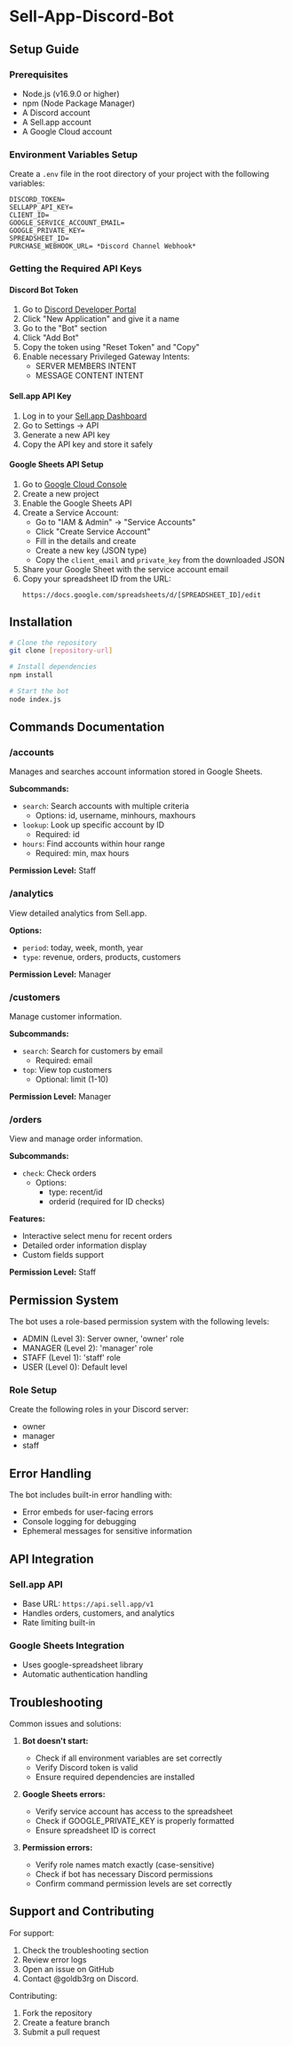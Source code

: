 # Sell-App-Discord-Bot

## Setup Guide

### Prerequisites
- Node.js (v16.9.0 or higher)
- npm (Node Package Manager)
- A Discord account
- A Sell.app account
- A Google Cloud account

### Environment Variables Setup
Create a `.env` file in the root directory of your project with the following variables:

```env
DISCORD_TOKEN=
SELLAPP_API_KEY=
CLIENT_ID=
GOOGLE_SERVICE_ACCOUNT_EMAIL=
GOOGLE_PRIVATE_KEY=
SPREADSHEET_ID=
PURCHASE_WEBHOOK_URL= *Discord Channel Webhook*
```

### Getting the Required API Keys

#### Discord Bot Token
1. Go to [Discord Developer Portal](https://discord.com/developers/applications)
2. Click "New Application" and give it a name
3. Go to the "Bot" section
4. Click "Add Bot"
5. Copy the token using "Reset Token" and "Copy"
6. Enable necessary Privileged Gateway Intents:
   - SERVER MEMBERS INTENT
   - MESSAGE CONTENT INTENT

#### Sell.app API Key
1. Log in to your [Sell.app Dashboard](https://sell.app/dashboard)
2. Go to Settings → API
3. Generate a new API key
4. Copy the API key and store it safely

#### Google Sheets API Setup
1. Go to [Google Cloud Console](https://console.cloud.google.com)
2. Create a new project
3. Enable the Google Sheets API
4. Create a Service Account:
   - Go to "IAM & Admin" → "Service Accounts"
   - Click "Create Service Account"
   - Fill in the details and create
   - Create a new key (JSON type)
   - Copy the `client_email` and `private_key` from the downloaded JSON
5. Share your Google Sheet with the service account email
6. Copy your spreadsheet ID from the URL:
   ```
   https://docs.google.com/spreadsheets/d/[SPREADSHEET_ID]/edit
   ```

## Installation
```bash
# Clone the repository
git clone [repository-url]

# Install dependencies
npm install

# Start the bot
node index.js
```

## Commands Documentation

### /accounts
Manages and searches account information stored in Google Sheets.

**Subcommands:**
- `search`: Search accounts with multiple criteria
  - Options: id, username, minhours, maxhours
- `lookup`: Look up specific account by ID
  - Required: id
- `hours`: Find accounts within hour range
  - Required: min, max hours

**Permission Level:** Staff

### /analytics
View detailed analytics from Sell.app.

**Options:**
- `period`: today, week, month, year
- `type`: revenue, orders, products, customers

**Permission Level:** Manager

### /customers
Manage customer information.

**Subcommands:**
- `search`: Search for customers by email
  - Required: email
- `top`: View top customers
  - Optional: limit (1-10)

**Permission Level:** Manager

### /orders
View and manage order information.

**Subcommands:**
- `check`: Check orders
  - Options:
    - type: recent/id
    - orderid (required for ID checks)

**Features:**
- Interactive select menu for recent orders
- Detailed order information display
- Custom fields support

**Permission Level:** Staff

## Permission System

The bot uses a role-based permission system with the following levels:
- ADMIN (Level 3): Server owner, 'owner' role
- MANAGER (Level 2): 'manager' role
- STAFF (Level 1): 'staff' role
- USER (Level 0): Default level

### Role Setup
Create the following roles in your Discord server:
- owner
- manager
- staff

## Error Handling

The bot includes built-in error handling with:
- Error embeds for user-facing errors
- Console logging for debugging
- Ephemeral messages for sensitive information

## API Integration

### Sell.app API
- Base URL: `https://api.sell.app/v1`
- Handles orders, customers, and analytics
- Rate limiting built-in

### Google Sheets Integration
- Uses google-spreadsheet library
- Automatic authentication handling

## Troubleshooting

Common issues and solutions:

1. **Bot doesn't start:**
   - Check if all environment variables are set correctly
   - Verify Discord token is valid
   - Ensure required dependencies are installed

2. **Google Sheets errors:**
   - Verify service account has access to the spreadsheet
   - Check if GOOGLE_PRIVATE_KEY is properly formatted
   - Ensure spreadsheet ID is correct

3. **Permission errors:**
   - Verify role names match exactly (case-sensitive)
   - Check if bot has necessary Discord permissions
   - Confirm command permission levels are set correctly

## Support and Contributing

For support:
1. Check the troubleshooting section
2. Review error logs
3. Open an issue on GitHub
4. Contact @goldb3rg on Discord.

Contributing:
1. Fork the repository
2. Create a feature branch
3. Submit a pull request
